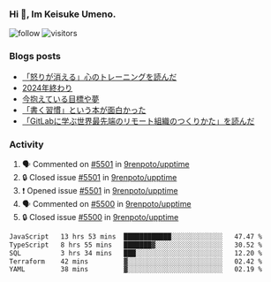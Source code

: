 ### Hi 👋, Im Keisuke Umeno.

<!--
**9renpoto/9renpoto** is a ✨ _special_ ✨ repository because its `README.md` (this file) appears on your GitHub profile.

Here are some ideas to get you started:

- 🔭 I’m currently working on ...
- 🌱 I’m currently learning ...
- 👯 I’m looking to collaborate on ...
- 🤔 I’m looking for help with ...
- 💬 Ask me about ...
- 📫 How to reach me: ...
- 😄 Pronouns: ...
- ⚡ Fun fact: ...
-->

![follow](https://img.shields.io/github/followers/9renpoto?label=Follow&style=social)
![visitors](https://komarev.com/ghpvc/?username=9renpoto&label=Profile%20views&color=0e75b6&style=flat)

### Blogs posts

<!-- BLOG-POST-LIST:START -->
- [「怒りが消える」心のトレーニングを読んだ](https://9renpoto.win/entry/2025/02/01/anger-management)
- [2024年終わり](https://9renpoto.win/entry/2024/12/31/2024-end)
- [今抱えている目標や夢](https://9renpoto.win/entry/2024/12/02/objective)
- [「書く習慣」という本が面白かった](https://9renpoto.win/entry/2024/11/11/leave_a_feeling_sad)
- [「GitLabに学ぶ世界最先端のリモート組織のつくりかた」を読んだ](https://9renpoto.win/entry/2024/09/10/remote_organization)
<!-- BLOG-POST-LIST:END -->

### Activity

<!--START_SECTION:activity-->
1. 🗣 Commented on [#5501](https://github.com/9renpoto/upptime/issues/5501#issuecomment-2670570508) in [9renpoto/upptime](https://github.com/9renpoto/upptime)
2. 🔒 Closed issue [#5501](https://github.com/9renpoto/upptime/issues/5501) in [9renpoto/upptime](https://github.com/9renpoto/upptime)
3. ❗ Opened issue [#5501](https://github.com/9renpoto/upptime/issues/5501) in [9renpoto/upptime](https://github.com/9renpoto/upptime)
4. 🗣 Commented on [#5500](https://github.com/9renpoto/upptime/issues/5500#issuecomment-2670522049) in [9renpoto/upptime](https://github.com/9renpoto/upptime)
5. 🔒 Closed issue [#5500](https://github.com/9renpoto/upptime/issues/5500) in [9renpoto/upptime](https://github.com/9renpoto/upptime)
<!--END_SECTION:activity-->

<!--START_SECTION:waka-->

```txt
JavaScript   13 hrs 53 mins  ████████████░░░░░░░░░░░░░   47.47 %
TypeScript   8 hrs 55 mins   ███████▓░░░░░░░░░░░░░░░░░   30.52 %
SQL          3 hrs 34 mins   ███░░░░░░░░░░░░░░░░░░░░░░   12.20 %
Terraform    42 mins         ▓░░░░░░░░░░░░░░░░░░░░░░░░   02.42 %
YAML         38 mins         ▓░░░░░░░░░░░░░░░░░░░░░░░░   02.19 %
```

<!--END_SECTION:waka-->
